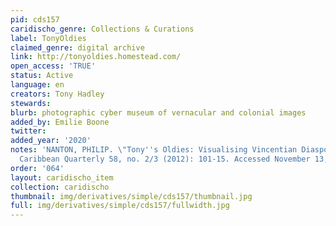 ```yaml
---
pid: cds157
caridischo_genre: Collections & Curations
label: TonyOldies
claimed_genre: digital archive
link: http://tonyoldies.homestead.com/
open_access: 'TRUE'
status: Active
language: en
creators: Tony Hadley
stewards: 
blurb: photographic cyber museum of vernacular and colonial images
added_by: Emilie Boone
twitter: 
added_year: '2020'
notes: 'NANTON, PHILIP. \"Tony''s Oldies: Visualising Vincentian Diasporic Memory.\"
  Caribbean Quarterly 58, no. 2/3 (2012): 101-15. Accessed November 13, 2020. http://www.jstor.org.citytech.ezproxy.cuny.edu/stable/41708780.'
order: '064'
layout: caridischo_item
collection: caridischo
thumbnail: img/derivatives/simple/cds157/thumbnail.jpg
full: img/derivatives/simple/cds157/fullwidth.jpg
---
```

